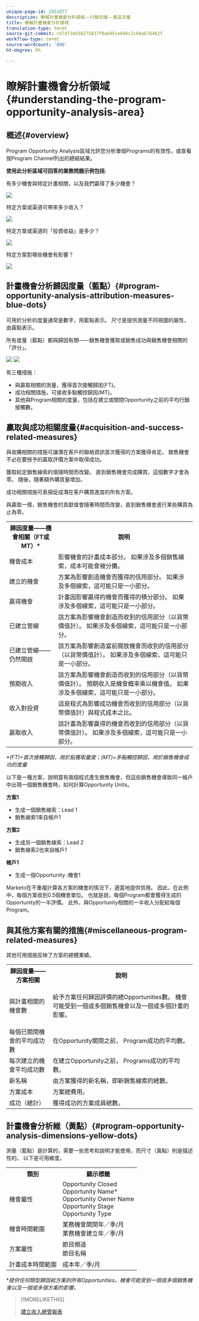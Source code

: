 ```yaml
---
unique-page-id: 2951877
description: 瞭解計畫機會分析領域——行銷文檔——產品文檔
title: 瞭解計畫機會分析領域
translation-type: tm+mt
source-git-commit: cb7df3dd38275837f8ab05ce846c2c68ab78462f
workflow-type: tm+mt
source-wordcount: '896'
ht-degree: 0%

---
```



# 瞭解計畫機會分析領域{#understanding-the-program-opportunity-analysis-area}

## 概述{#overview}

Program Opportunity Analysis區域允許您分析單個Programs的有效性，或查看按Program Channel列出的總結結果。

**使用此分析區域可回答的業務問題示例包括**:

有多少機會與特定計畫相關，以及我們贏得了多少機會？

![](assets/one-1.png)

特定方案或渠道可帶來多少收入？

![](assets/two-1.png)

特定方案或渠道的「投資收益」是多少？

![](assets/three-1.png)

特定方案對哪些機會有影響？

![](assets/four-1.png)

## 計畫機會分析歸因度量（藍點）{#program-opportunity-analysis-attribution-measures-blue-dots}

可用於分析的度量通常是數字，用藍點表示。 尺寸是提供測量不同視圖的屬性，由黃點表示。

所有度量（藍點）都與歸因有關——銷售機會獲取或銷售成功與銷售機會相關的「評分」。

![](assets/six.five.png) ![](assets/seven-1.png)

有三種措施：

* 與贏取相關的測量，獲得首次接觸歸因(FT)。
* 成功相關措施，可接收多點觸控歸因(MT)。
* 其他與Program相關的度量，包括在建立或關閉Opportunity之前的平均行銷接觸數。

## 贏取與成功相關度量{#acquisition-and-success-related-measures}

與收購相關的措施可讓潛在客戶的聯絡資訊首次獲得的方案獲得肯定。 銷售機會不必在要授予的贏取評價方案中取得成功。

獲取給定銷售線索的值隨時間而改變。 直到銷售機會完成購買，這個數字才會為零。 隨後，隨著額外購買量增加。

成功相關措施可表揚促成潛在客戶購買進度的所有方案。

與贏取一樣，銷售機會的貢獻值會隨著時間而改變，直到銷售機會進行某些購買為止為零。

<table> 
 <tbody> 
  <tr> 
   <th>歸因度量——機會相關（FT或MT）*</th> 
   <th>說明</th> 
  </tr> 
  <tr> 
   <td>機會成本</td> 
   <td>影響機會的計畫成本部分。 如果涉及多個銷售線索，成本可能會被分攤。</td> 
  </tr> 
  <tr> 
   <td>建立的機會</td> 
   <td>方案為影響創造機會而獲得的信用部分。 如果涉及多個線索，這可能只是一小部分。</td> 
  </tr> 
  <tr> 
   <td>贏得機會</td> 
   <td>計畫因影響贏得的機會而獲得的積分部分。 如果涉及多個線索，這可能只是一小部分。</td> 
  </tr> 
  <tr> 
   <td>已建立管線</td> 
   <td>該方案為影響機會創造而收到的信用部分（以貨幣價值計）。 如果涉及多個線索，這可能只是一小部分。</td> 
  </tr> 
  <tr> 
   <td>已建立管線——仍然開啟</td> 
   <td>該方案為影響創造當前開放機會而收到的信用部分（以貨幣價值計）。 如果涉及多個線索，這可能只是一小部分。</td> 
  </tr> 
  <tr> 
   <td>預期收入</td> 
   <td>該方案為影響機會創造而收到的信用部分（以貨幣價值計）。 預期收入是機會概率乘以機會值。 如果涉及多個線索，這可能只是一小部分。</td> 
  </tr> 
  <tr> 
   <td>收入對投資</td> 
   <td>這是程式為影響成功機會而收到的信用部分（以貨幣價值計）與程式成本之比。</td> 
  </tr> 
  <tr> 
   <td>贏取收入</td> 
   <td>該計畫為影響贏得的機會而收到的信用部分（以貨幣價值計）。 如果涉及多個線索，這可能只是一小部分。</td> 
  </tr> 
 </tbody> 
</table>

_*(FT)=首次接觸歸因，用於鉛獲取量度；(MT)=多點觸控歸因，用於銷售機會成功的度量_

以下是一種方案，說明當有兩個程式產生銷售機會，但這些銷售機會導致同一帳戶中出現一個銷售機會時，如何計算Opportunity Units。

**方案1**

* 生成一個銷售線索：Lead 1
* 銷售線索1來自帳戶1

**方案2**

* 生成另一個銷售線索：Lead 2
* 銷售線索2也來自帳戶1

**帳戶1**

* 生成一個Opportunity :機會1

Marketo在不重複計算各方案的機會的情況下，適當地提供信用。 因此，在此例中，每個方案收到0.5個機會單位。 也就是說，每個Program都會獲得生成的Opportunity的一半評價。 此外，與Opportunity相關的一半收入分配給每個Program。

## 與其他方案有關的措施{#miscellaneous-program-related-measures}

其他可用措施反映了方案的總體業績。

<table> 
 <tbody> 
  <tr> 
   <th>歸因度量——方案相關</th> 
   <th>說明</th> 
  </tr> 
  <tr> 
   <td>與計畫相關的機會數</td> 
   <td><p>給予方案任何歸因評價的總Opportunities數。 機會可能受到一個或多個銷售機會以及一個或多個計畫的影響。</p></td> 
  </tr> 
  <tr> 
   <td>每個已關閉機會的平均成功數</td> 
   <td>在Opportunity關閉之前， Program成功的平均數。 <br></td> 
  </tr> 
  <tr> 
   <td>每次建立的機會平均成功數</td> 
   <td>在建立Opportunity之前， Programs成功的平均數。</td> 
  </tr> 
  <tr> 
   <td>新名稱</td> 
   <td>由方案獲得的新名稱，即新銷售線索的總數。</td> 
  </tr> 
  <tr> 
   <td>方案成本</td> 
   <td>方案總費用。</td> 
  </tr> 
  <tr> 
   <td>成功（總計）</td> 
   <td>獲得成功的方案成員總數。</td> 
  </tr> 
 </tbody> 
</table>

## 計畫機會分析維（黃點）{#program-opportunity-analysis-dimensions-yellow-dots}

測量（藍點）是計算的，需要一些思考和說明才能使用，而尺寸（黃點）則是描述性的。 以下是可用維度。

<table> 
 <tbody> 
  <tr> 
   <th>類別</th> 
   <th>顯示標籤</th> 
  </tr> 
  <tr> 
   <td>機會屬性</td> 
   <td>Opportunity Closed<br> Opportunity Name*<br> Opportunity Owner Name<br> Opportunity Stage<br> Opportunity Type</td> 
  </tr> 
  <tr> 
   <td>機會時間範圍</td> 
   <td>業務機會關閉年／季/月<br>業務機會建立年／季/月</td> 
  </tr> 
  <tr> 
   <td>方案屬性</td> 
   <td>節目頻道<br>節目名稱</td> 
  </tr> 
  <tr> 
   <td>計畫成本時間範圍</td> 
   <td>成本年／季/月</td> 
  </tr> 
 </tbody> 
</table>

**提供任何類型歸因給方案的所有Opportunities。機會可能受到一個或多個銷售機會以及一個或多個方案的影響。*

>[!MORELIKETHIS]
>
>[建立收入總管報表](/help/marketo/product-docs/reporting/revenue-cycle-analytics/revenue-explorer/create-a-revenue-explorer-report.md)
